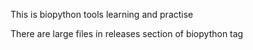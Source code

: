 This is biopython tools learning and practise

There are large files in releases section of biopython tag
